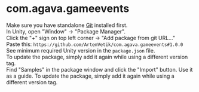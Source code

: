 # com.agava.gameevents
  
Make sure you have standalone [Git](https://git-scm.com/downloads) installed first.  
In Unity, open "Window" -> "Package Manager".  
Click the "+" sign on top left corner -> "Add package from git URL..."  
Paste this: `https://github.com/ArtemVetik/com.agava.gameevents#1.0.0`  
See minimum required Unity version in the `package.json` file.  
To update the package, simply add it again while using a different version tag.  
Find "Samples" in the package window and click the "Import" button. Use it as a guide.
To update the package, simply add it again while using a different version tag.  
